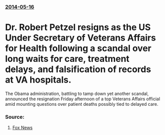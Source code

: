 ### [2014-05-16](/news/2014/05/16/index.md)

# Dr. Robert Petzel resigns as the US Under Secretary of Veterans Affairs for Health following a scandal over long waits for care, treatment delays, and falsification of records at VA hospitals. 

The Obama administration, battling to tamp down yet another scandal, announced the resignation Friday afternoon of a top Veterans Affairs official amid mounting questions over patient deaths possibly tied to delayed care.


### Source:

1. [Fox News](http://www.foxnews.com/politics/2014/05/16/top-va-health-official-resigns-amid-scandal/)
